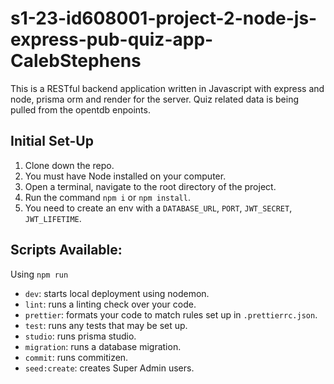 # s1-23-id608001-project-2-node-js-express-pub-quiz-app-CalebStephens

This is a RESTful backend application written in Javascript with express and node, prisma orm and render for the server.
Quiz related data is being pulled from the opentdb enpoints.

## Initial Set-Up

1. Clone down the repo.
2. You must have Node installed on your computer.
3. Open a terminal, navigate to the root directory of the project.
4. Run the command `npm i` or `npm install`.
5. You need to create an env with a `DATABASE_URL`, `PORT`, `JWT_SECRET`, `JWT_LIFETIME`.

## Scripts Available:

Using `npm run`

- `dev`: starts local deployment using nodemon.
- `lint`: runs a linting check over your code.
- `prettier`: formats your code to match rules set up in `.prettierrc.json`.
- `test`: runs any tests that may be set up.
- `studio`: runs prisma studio.
- `migration`: runs a database migration.
- `commit`: runs commitizen.
- `seed:create`: creates Super Admin users.

